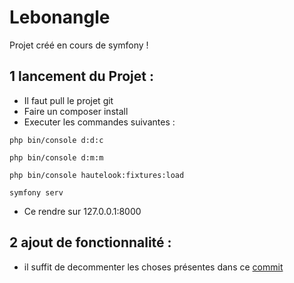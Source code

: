 
# Lebonangle

Projet créé en cours de symfony !

## 1 lancement du Projet :

- Il faut pull le projet git
- Faire un composer install
- Executer les commandes suivantes :
```CMD
php bin/console d:d:c

php bin/console d:m:m

php bin/console hautelook:fixtures:load

symfony serv
```

- Ce rendre sur 127.0.0.1:8000



## 2 ajout de fonctionnalité :
 - il suffit de decommenter les choses présentes dans ce [commit](https://github.com/QuillianChardon/tp_final/commit/9286cee966b25f73ac55abbfb32d3996cedfe641) 
